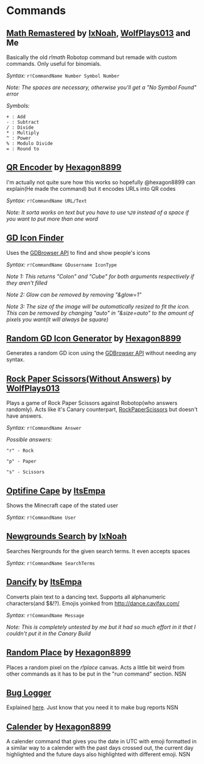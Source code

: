 # Commands

## [Math Remastered](https://github.com/toxicscientist/Better-Robotop/blob/master/commands/math-remastered.yaml) by [IxNoah](https://www.reddit.com/user/ixNoah), [WolfPlays013](https://twitter.com/WolfPlay_Posts) and Me

Basically the old _r!math_ Robotop command but remade with custom commands. Only useful for binomials.

*Syntax:*
`r!CommandName Number Symbol Number`

_Note: The spaces are necessary, otherwise you'll get a "No Symbol Found" error_

*Symbols:*

```
+ : Add
- : Subtract
/ : Divide
* : Multiply
^ : Power
% : Modulo Divide
= : Round to
```

## [QR Encoder](https://github.com/toxicscientist/Better-Robotop/blob/master/commands/QR-Encoder) by [Hexagon8899](https://twitter.com/Hexagon8899)

I'm actually not quite sure how this works so hopefully @hexagon8899 can explain(He made the command) but it encodes URLs into QR codes

*Syntax:*
`r!CommandName URL/Text`

_Note: It sorta works on text but you have to use `%20` instead of a space if you want to put more than one word_

## [GD Icon Finder](https://github.com/toxicscientist/Better-Robotop/blob/master/commands/GD%20Icon%20Finder)

Uses the [GDBrowser API](https://gdbrowser.com/API) to find and show people's icons

*Syntax:*
`r!CommandName GDusername IconType`

_Note 1: This returns "Colon" and "Cube" for both arguments respectively if they aren't filled_

_Note 2: Glow can be removed by removing "&glow=1"_

_Note 3: The size of the image will be automatically resized to fit the icon. This can be removed by changing "auto" in "&size=auto" to the amount of pixels you want(it will always be square)_

## [Random GD Icon Generator](https://github.com/toxicscientist/Better-Robotop/blob/master/commands/Random%20GD%20Icon%20Generator) by [Hexagon8899](https://twitter.com/Hexagon8899)

Generates a random GD icon using the [GDBrowser API](https://gdbrowser.com/API) without needing any syntax.

## [Rock Paper Scissors(Without Answers)](https://github.com/toxicscientist/Better-Robotop/blob/master/commands/Rock%20Paper%20Scissors(without%20answers)) by [WolfPlays013](https://twitter.com/WolfPlay_Posts)

Plays a game of Rock Paper Scissors against Robotop(who answers randomly). Acts like it's Canary counterpart, [RockPaperScissors](https://github.com/toxicscientist/Better-Robotop/blob/Canary/commands/RockPaperScissors) but doesn't have answers.

*Syntax:*
`r!CommandName Answer`

*Possible answers:*

```
"r" - Rock

"p" - Paper

"s" - Scissors
```

## [Optifine Cape](https://github.com/toxicscientist/Better-Robotop/blob/master/commands/Optifine%20Cape) by [ItsEmpa](https://twitter.com/Empa48630605)

Shows the Minecraft cape of the stated user

*Syntax:*
`r!CommandName User`

## [Newgrounds Search](https://github.com/toxicscientist/Better-Robotop/blob/master/commands/Newgrounds%20Search) by [IxNoah](https://www.reddit.com/user/ixNoah)

Searches Nergrounds for the given search terms. It even accepts spaces

*Syntax:*
`r!CommandName SearchTerms`

## [Dancify](https://github.com/toxicscientist/Better-Robotop/blob/master/commands/Dancify) by [ItsEmpa](https://twitter.com/Empa48630605)

Converts plain text to a dancing text. Supports all alphanumeric characters(and $&!?). Emojis yoinked from http://dance.cavifax.com/

*Syntax:*
`r!CommandName Message`

_Note: This is completely untested by me but it had so much effort in it that I couldn't put it in the Canary Build_

## [Random Place](https://github.com/toxicscientist/Better-Robotop/blob/master/commands/Random%20Place) by [Hexagon8899](https://twitter.com/Hexagon8899)

Places a random pixel on the _r!place_ canvas. Acts a little bit weird from other commands as it has to be put in the "run command" section.
NSN

## [Bug Logger](https://github.com/toxicscientist/Better-Robotop/blob/master/commands/Bug%20Logger)

Explained [here](https://github.com/toxicscientist/Better-Robotop/wiki/Bug-Logger). Just know that you need it to make bug reports
NSN

## [Calender](https://github.com/toxicscientist/Better-Robotop/blob/master/commands/Calender) by [Hexagon8899](https://twitter.com/Hexagon8899)

A calender command that gives you the date in UTC with emoji formatted in a similar way to a calender with the past days crossed out, the current day highlighted and the future days also highlighted with different emoji.
NSN
